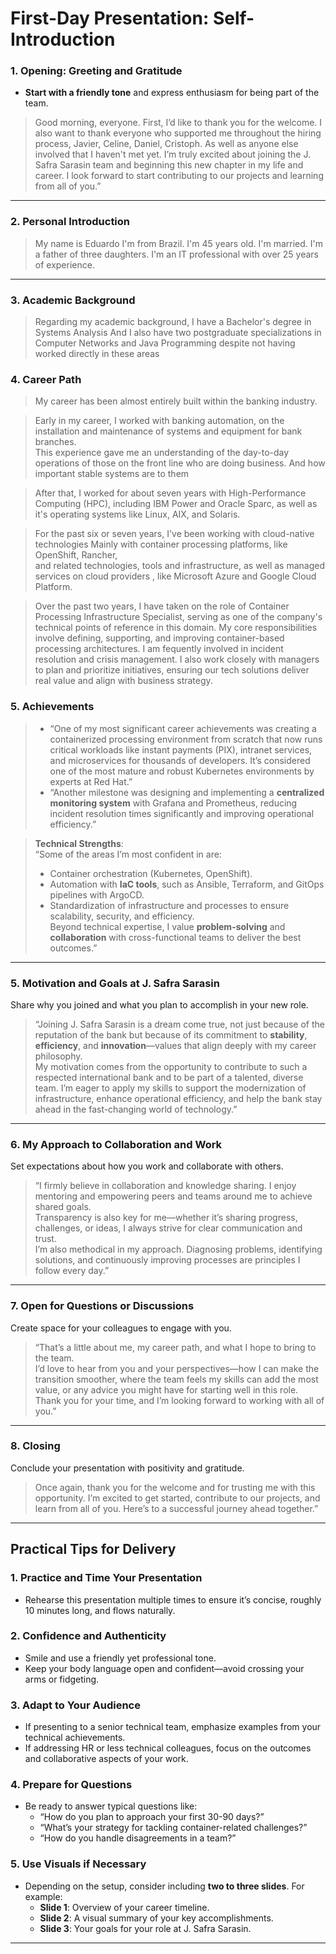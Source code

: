 # First-Day Presentation: Self-Introduction

### **1. Opening: Greeting and Gratitude**
- **Start with a friendly tone** and express enthusiasm for being part of the team.
  
> Good morning, everyone. 
> First, I’d like to thank you for the welcome.
> I also want to thank everyone who supported me throughout the hiring process, Javier, Celine, Daniel, Cristoph.
> As well as anyone else involved that I haven't met yet.
> I’m truly excited about joining the J. Safra Sarasin team and beginning this new chapter in my life and career. 
> I look forward to start contributing to our projects and learning from all of you.”

---

### **2. Personal Introduction**

> My name is Eduardo 
> I'm from Brazil.
> I'm 45 years old.
> I'm married.
> I'm a father of three daughters. 
> I'm an IT professional with over 25 years of experience.


---

### **3. Academic Background**

> Regarding my academic background, 
> I have a Bachelor's degree in Systems Analysis 
> And I also have two postgraduate specializations in Computer Networks and Java Programming 
> despite not having worked directly in these areas


### **4. Career Path**

> My career has been almost entirely built within the banking industry. 

> Early in my career, I worked with banking automation, 
> on the installation and maintenance of systems and equipment for bank branches.  
> This experience gave me an understanding of the day-to-day operations of those on the front line who are doing business.
> And how important stable systems are to them

> After that, 
> I worked for about seven years with High-Performance Computing (HPC), including IBM Power and Oracle Sparc,
> as well as it's operating systems like Linux, AIX, and Solaris. 

> For the past six or seven years, I've been working with cloud-native technologies
> Mainly with container processing platforms, like OpenShift, Rancher,  
> and related technologies, tools and infrastructure,
> as well as managed services on cloud providers , like Microsoft Azure and Google Cloud Platform.

> Over the past two years, I have taken on the role of Container Processing Infrastructure Specialist, serving as one of the company's technical points of reference in this domain. 
> My core responsibilities involve defining, supporting, and improving container-based processing architectures. 
> I am fequently involved in incident resolution and crisis management. 
> I also work closely with managers to plan and prioritize initiatives, ensuring our tech solutions deliver real value and align with business strategy.


### **5. Achievements**

> - “One of my most significant career achievements was creating a containerized processing environment from scratch that now runs critical workloads like instant payments (PIX), intranet services, and microservices for thousands of developers. It’s considered one of the most mature and robust Kubernetes environments by experts at Red Hat.”
> - “Another milestone was designing and implementing a **centralized monitoring system** with Grafana and Prometheus, reducing incident resolution times significantly and improving operational efficiency.”

> **Technical Strengths**:  
> “Some of the areas I’m most confident in are:  
> - Container orchestration (Kubernetes, OpenShift).  
> - Automation with **IaC tools**, such as Ansible, Terraform, and GitOps pipelines with ArgoCD.  
> - Standardization of infrastructure and processes to ensure scalability, security, and efficiency.  
> Beyond technical expertise, I value **problem-solving** and **collaboration** with cross-functional teams to deliver the best outcomes.”

---

### **5. Motivation and Goals at J. Safra Sarasin**
Share why you joined and what you plan to accomplish in your new role.

> “Joining J. Safra Sarasin is a dream come true, not just because of the reputation of the bank but because of its commitment to **stability**, **efficiency**, and **innovation**—values that align deeply with my career philosophy.  
> My motivation comes from the opportunity to contribute to such a respected international bank and to be part of a talented, diverse team. I’m eager to apply my skills to support the modernization of infrastructure, enhance operational efficiency, and help the bank stay ahead in the fast-changing world of technology.”

---

### **6. My Approach to Collaboration and Work**
Set expectations about how you work and collaborate with others.

> “I firmly believe in collaboration and knowledge sharing. I enjoy mentoring and empowering peers and teams around me to achieve shared goals.  
> Transparency is also key for me—whether it’s sharing progress, challenges, or ideas, I always strive for clear communication and trust.  
> I’m also methodical in my approach. Diagnosing problems, identifying solutions, and continuously improving processes are principles I follow every day.”

---

### **7. Open for Questions or Discussions**
Create space for your colleagues to engage with you.

> “That’s a little about me, my career path, and what I hope to bring to the team.  
> I’d love to hear from you and your perspectives—how I can make the transition smoother, where the team feels my skills can add the most value, or any advice you might have for starting well in this role.  
> Thank you for your time, and I’m looking forward to working with all of you.”

---

### **8. Closing**
Conclude your presentation with positivity and gratitude.

> Once again, thank you for the welcome and for trusting me with this opportunity. 
> I’m excited to get started, contribute to our projects, and learn from all of you. 
> Here’s to a successful journey ahead together.”

---

## Practical Tips for Delivery

### 1. **Practice and Time Your Presentation**
- Rehearse this presentation multiple times to ensure it’s concise, roughly 10 minutes long, and flows naturally.

### 2. **Confidence and Authenticity**
- Smile and use a friendly yet professional tone.
- Keep your body language open and confident—avoid crossing your arms or fidgeting.

### 3. **Adapt to Your Audience**
- If presenting to a senior technical team, emphasize examples from your technical achievements.
- If addressing HR or less technical colleagues, focus on the outcomes and collaborative aspects of your work.

### 4. **Prepare for Questions**
- Be ready to answer typical questions like:
  - “How do you plan to approach your first 30-90 days?”
  - “What’s your strategy for tackling container-related challenges?”
  - “How do you handle disagreements in a team?”

### 5. **Use Visuals if Necessary**
- Depending on the setup, consider including **two to three slides**. For example:
  - **Slide 1**: Overview of your career timeline.
  - **Slide 2**: A visual summary of your key accomplishments.
  - **Slide 3**: Your goals for your role at J. Safra Sarasin.

---